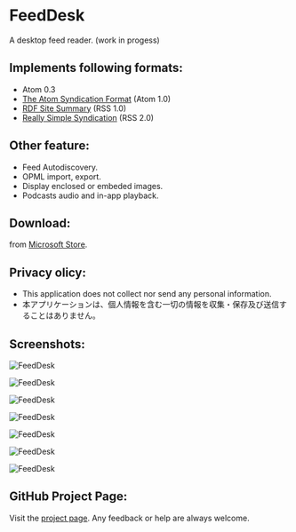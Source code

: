 
# FeedDesk
A desktop feed reader. (work in progess)

## Implements following formats:  

* Atom 0.3
* [The Atom Syndication Format](https://tools.ietf.org/html/rfc4287) (Atom 1.0)
* [RDF Site Summary](https://www.w3.org/2001/09/rdfprimer/rss.html) (RSS 1.0)
* [Really Simple Syndication](https://validator.w3.org/feed/docs/rss2.html) (RSS 2.0)

## Other feature:
* Feed Autodiscovery.
* OPML import, export.
* Display enclosed or embeded images.
* Podcasts audio and in-app playback.

## Download:

from [Microsoft Store](https://www.microsoft.com/store/apps/9PGDGKFSV6L9).


## Privacy olicy:
* This application does not collect nor send any personal information.
* 本アプリケーションは、個人情報を含む一切の情報を収集・保存及び送信することはありません。

## Screenshots:

![FeedDesk](https://github.com/torum/XmlClients/blob/master/docs/images/FeedDesk-Screenshot1-Dark.png?raw=true) 

![FeedDesk](https://github.com/torum/XmlClients/blob/master/docs/images/FeedDesk-Screenshot1-Light.png?raw=true) 

![FeedDesk](https://github.com/torum/XmlClients/blob/master/docs/images/FeedDesk-Screenshot1-Dark-Text.png?raw=true) 

![FeedDesk](https://github.com/torum/XmlClients/blob/master/docs/images/FeedDesk-Screenshot1-Dark-Podcast.png?raw=true) 

![FeedDesk](https://github.com/torum/XmlClients/blob/master/docs/images/FeedDesk-Screenshot1-Acrylic-Dark.png?raw=true) 

![FeedDesk](https://github.com/torum/XmlClients/blob/master/docs/images/FeedDesk-Screenshot1-Acrylic-Light.png?raw=true) 

![FeedDesk](https://github.com/torum/XmlClients/blob/master/docs/images/FeedDesk-Screenshot1-Light-vertical.png?raw=true) 

## GitHub Project Page:

Visit the [project page](https://github.com/torum/XmlClients/). Any feedback or help are always welcome.


